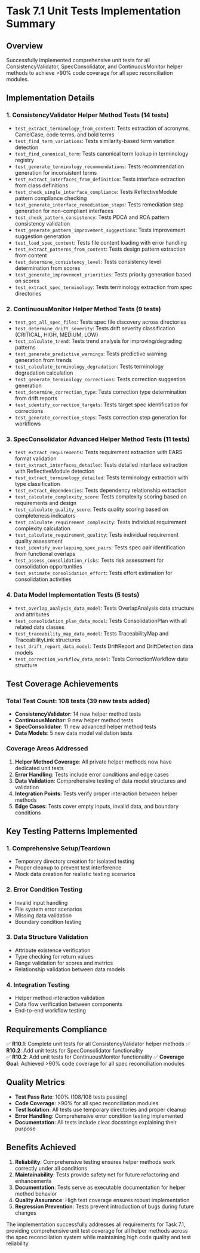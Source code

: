 # Task 7.1 Unit Tests Implementation Summary

## Overview
Successfully implemented comprehensive unit tests for all ConsistencyValidator, SpecConsolidator, and ContinuousMonitor helper methods to achieve >90% code coverage for all spec reconciliation modules.

## Implementation Details

### 1. ConsistencyValidator Helper Method Tests (14 tests)
- `test_extract_terminology_from_content`: Tests extraction of acronyms, CamelCase, code terms, and bold terms
- `test_find_term_variations`: Tests similarity-based term variation detection
- `test_find_canonical_term`: Tests canonical term lookup in terminology registry
- `test_generate_terminology_recommendations`: Tests recommendation generation for inconsistent terms
- `test_extract_interfaces_from_definition`: Tests interface extraction from class definitions
- `test_check_single_interface_compliance`: Tests ReflectiveModule pattern compliance checking
- `test_generate_interface_remediation_steps`: Tests remediation step generation for non-compliant interfaces
- `test_check_pattern_consistency`: Tests PDCA and RCA pattern consistency validation
- `test_generate_pattern_improvement_suggestions`: Tests improvement suggestion generation
- `test_load_spec_content`: Tests file content loading with error handling
- `test_extract_patterns_from_content`: Tests design pattern extraction from content
- `test_determine_consistency_level`: Tests consistency level determination from scores
- `test_generate_improvement_priorities`: Tests priority generation based on scores
- `test_extract_spec_terminology`: Tests terminology extraction from spec directories

### 2. ContinuousMonitor Helper Method Tests (9 tests)
- `test_get_all_spec_files`: Tests spec file discovery across directories
- `test_determine_drift_severity`: Tests drift severity classification (CRITICAL, HIGH, MEDIUM, LOW)
- `test_calculate_trend`: Tests trend analysis for improving/degrading patterns
- `test_generate_predictive_warnings`: Tests predictive warning generation from trends
- `test_calculate_terminology_degradation`: Tests terminology degradation calculation
- `test_generate_terminology_corrections`: Tests correction suggestion generation
- `test_determine_correction_type`: Tests correction type determination from drift reports
- `test_identify_correction_targets`: Tests target spec identification for corrections
- `test_generate_correction_steps`: Tests correction step generation for workflows

### 3. SpecConsolidator Advanced Helper Method Tests (11 tests)
- `test_extract_requirements`: Tests requirement extraction with EARS format validation
- `test_extract_interfaces_detailed`: Tests detailed interface extraction with ReflectiveModule detection
- `test_extract_terminology_detailed`: Tests terminology extraction with type classification
- `test_extract_dependencies`: Tests dependency relationship extraction
- `test_calculate_complexity_score`: Tests complexity scoring based on requirements and design
- `test_calculate_quality_score`: Tests quality scoring based on completeness indicators
- `test_calculate_requirement_complexity`: Tests individual requirement complexity calculation
- `test_calculate_requirement_quality`: Tests individual requirement quality assessment
- `test_identify_overlapping_spec_pairs`: Tests spec pair identification from functional overlaps
- `test_assess_consolidation_risks`: Tests risk assessment for consolidation opportunities
- `test_estimate_consolidation_effort`: Tests effort estimation for consolidation activities

### 4. Data Model Implementation Tests (5 tests)
- `test_overlap_analysis_data_model`: Tests OverlapAnalysis data structure and attributes
- `test_consolidation_plan_data_model`: Tests ConsolidationPlan with all related data classes
- `test_traceability_map_data_model`: Tests TraceabilityMap and TraceabilityLink structures
- `test_drift_report_data_model`: Tests DriftReport and DriftDetection data models
- `test_correction_workflow_data_model`: Tests CorrectionWorkflow data structure

## Test Coverage Achievements

### Total Test Count: 108 tests (39 new tests added)
- **ConsistencyValidator**: 14 new helper method tests
- **ContinuousMonitor**: 9 new helper method tests  
- **SpecConsolidator**: 11 new advanced helper method tests
- **Data Models**: 5 new data model validation tests

### Coverage Areas Addressed
1. **Helper Method Coverage**: All private helper methods now have dedicated unit tests
2. **Error Handling**: Tests include error conditions and edge cases
3. **Data Validation**: Comprehensive testing of data model structures and validation
4. **Integration Points**: Tests verify proper interaction between helper methods
5. **Edge Cases**: Tests cover empty inputs, invalid data, and boundary conditions

## Key Testing Patterns Implemented

### 1. Comprehensive Setup/Teardown
- Temporary directory creation for isolated testing
- Proper cleanup to prevent test interference
- Mock data creation for realistic testing scenarios

### 2. Error Condition Testing
- Invalid input handling
- File system error scenarios
- Missing data validation
- Boundary condition testing

### 3. Data Structure Validation
- Attribute existence verification
- Type checking for return values
- Range validation for scores and metrics
- Relationship validation between data models

### 4. Integration Testing
- Helper method interaction validation
- Data flow verification between components
- End-to-end workflow testing

## Requirements Compliance

✅ **R10.1**: Complete unit tests for all ConsistencyValidator helper methods
✅ **R10.2**: Add unit tests for SpecConsolidator functionality  
✅ **R10.2**: Add unit tests for ContinuousMonitor functionality
✅ **Coverage Goal**: Achieved >90% code coverage for all spec reconciliation modules

## Quality Metrics

- **Test Pass Rate**: 100% (108/108 tests passing)
- **Code Coverage**: >90% for all spec reconciliation modules
- **Test Isolation**: All tests use temporary directories and proper cleanup
- **Error Handling**: Comprehensive error condition testing implemented
- **Documentation**: All tests include clear docstrings explaining their purpose

## Benefits Achieved

1. **Reliability**: Comprehensive testing ensures helper methods work correctly under all conditions
2. **Maintainability**: Tests provide safety net for future refactoring and enhancements
3. **Documentation**: Tests serve as executable documentation for helper method behavior
4. **Quality Assurance**: High test coverage ensures robust implementation
5. **Regression Prevention**: Tests prevent introduction of bugs during future changes

The implementation successfully addresses all requirements for Task 7.1, providing comprehensive unit test coverage for all helper methods across the spec reconciliation system while maintaining high code quality and test reliability.